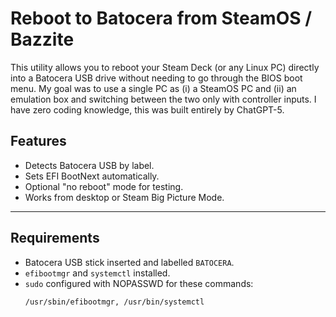 # Reboot to Batocera from SteamOS / Bazzite

This utility allows you to reboot your Steam Deck (or any Linux PC) directly into a Batocera USB drive without needing to go through the BIOS boot menu.
My goal was to use a single PC as (i) a SteamOS PC and (ii) an emulation box and switching between the two only with controller inputs.
I have zero coding knowledge, this was built entirely by ChatGPT-5.

## Features
- Detects Batocera USB by label.
- Sets EFI BootNext automatically.
- Optional "no reboot" mode for testing.
- Works from desktop or Steam Big Picture Mode.

---

## Requirements
- Batocera USB stick inserted and labelled `BATOCERA`.
- `efibootmgr` and `systemctl` installed.
- `sudo` configured with NOPASSWD for these commands:
  ```bash
  /usr/sbin/efibootmgr, /usr/bin/systemctl
